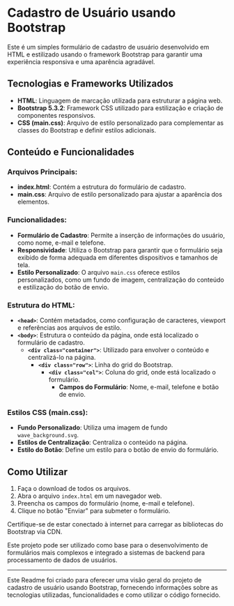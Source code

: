 # Cadastro de Usuário usando Bootstrap

Este é um simples formulário de cadastro de usuário desenvolvido em HTML e estilizado usando o framework Bootstrap para garantir uma experiência responsiva e uma aparência agradável.

## Tecnologias e Frameworks Utilizados

- **HTML**: Linguagem de marcação utilizada para estruturar a página web.
- **Bootstrap 5.3.2**: Framework CSS utilizado para estilização e criação de componentes responsivos.
- **CSS (main.css)**: Arquivo de estilo personalizado para complementar as classes do Bootstrap e definir estilos adicionais.

## Conteúdo e Funcionalidades

### Arquivos Principais:

- **index.html**: Contém a estrutura do formulário de cadastro.
- **main.css**: Arquivo de estilo personalizado para ajustar a aparência dos elementos.

### Funcionalidades:

- **Formulário de Cadastro**: Permite a inserção de informações do usuário, como nome, e-mail e telefone.
- **Responsividade**: Utiliza o Bootstrap para garantir que o formulário seja exibido de forma adequada em diferentes dispositivos e tamanhos de tela.
- **Estilo Personalizado**: O arquivo `main.css` oferece estilos personalizados, como um fundo de imagem, centralização do conteúdo e estilização do botão de envio.

### Estrutura do HTML:

- **`<head>`**: Contém metadados, como configuração de caracteres, viewport e referências aos arquivos de estilo.
- **`<body>`**: Estrutura o conteúdo da página, onde está localizado o formulário de cadastro.
    - **`<div class="container">`**: Utilizado para envolver o conteúdo e centralizá-lo na página.
        - **`<div class="row">`**: Linha do grid do Bootstrap.
            - **`<div class="col">`**: Coluna do grid, onde está localizado o formulário.
                - **Campos do Formulário**: Nome, e-mail, telefone e botão de envio.

### Estilos CSS (main.css):

- **Fundo Personalizado**: Utiliza uma imagem de fundo `wave_background.svg`.
- **Estilos de Centralização**: Centraliza o conteúdo na página.
- **Estilo do Botão**: Define um estilo para o botão de envio do formulário.

## Como Utilizar

1. Faça o download de todos os arquivos.
2. Abra o arquivo `index.html` em um navegador web.
3. Preencha os campos do formulário (nome, e-mail e telefone).
4. Clique no botão "Enviar" para submeter o formulário.

Certifique-se de estar conectado à internet para carregar as bibliotecas do Bootstrap via CDN.

Este projeto pode ser utilizado como base para o desenvolvimento de formulários mais complexos e integrado a sistemas de backend para processamento de dados de usuários.

--- 

Este Readme foi criado para oferecer uma visão geral do projeto de cadastro de usuário usando Bootstrap, fornecendo informações sobre as tecnologias utilizadas, funcionalidades e como utilizar o código fornecido.